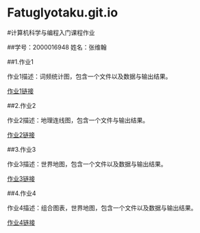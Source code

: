 # Fatuglyotaku.git.io
#计算机科学与编程入门课程作业

##学号：2000016948  姓名：张维翰

##1.作业1

作业1描述：词频统计图，包含一个文件以及数据与输出结果。

[作业1链接](https://github.com/Fatuglyotaku/Fatuglyotaku.git.io/blob/main/%E8%AF%8D%E9%A2%91%E7%BB%9F%E8%AE%A1%E5%9B%BE.zip)

##2.作业2

作业2描述：地理连线图，包含一个文件与输出结果。

[作业2链接](https://github.com/Fatuglyotaku/Fatuglyotaku.git.io/blob/main/%E5%9C%B0%E7%90%86%E8%BF%9E%E7%BA%BF%E5%9B%BE.zip)

##3.作业3 

作业3描述：世界地图，包含一个文件以及数据与输出结果。

[作业3链接](https://github.com/Fatuglyotaku/Fatuglyotaku.git.io/blob/main/%E4%B8%96%E7%95%8C%E5%9C%B0%E5%9B%BE.zip)

##4.作业4

作业4描述：组合图表，世界地图，包含一个文件以及数据与输出结果。

[作业4链接](https://github.com/Fatuglyotaku/Fatuglyotaku.git.io/blob/main/%E7%BB%84%E5%90%88%E5%9B%BE%E8%A1%A8.zip)
